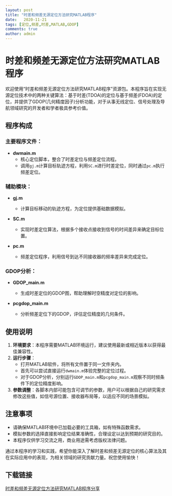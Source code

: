 ```yaml
---
layout: post
title: "时差和频差无源定位方法研究MATLAB程序"
date:   2020-11-21
tags: [定位,频差,时差,MATLAB,GDOP]
comments: true
author: admin
---
```

# 时差和频差无源定位方法研究MATLAB程序

欢迎使用“时差和频差无源定位方法研究MATLAB程序”资源包。本程序旨在实现无源定位技术中的两种关键算法：基于时差(TDOA)的定位与基于频差(FDOA)的定位，并提供了GDOP(几何精度因子)分析功能，对于从事无线定位、信号处理及导航领域研究的开发者和学者极具参考价值。

## 程序构成

### 主要程序文件：

- **dwmain.m**  
   - 核心定位脚本，整合了时差定位与频差定位流程。
   - 调用`gj.m`计算目标轨迹方程，利用`SC.m`进行时差定位，同时通过`pc.m`执行频差定位。

### 辅助模块：

- **gj.m**  
   - 计算目标移动的轨迹方程，为定位提供基础数据模拟。

- **SC.m**  
   - 实现时差定位算法，根据多个接收点接收到信号的时间差异来确定目标位置。

- **pc.m**  
   - 频差定位程序，利用信号到达不同接收器的频率差异来完成定位。

### GDOP分析：

- **GDOP_main.m**  
   - 生成时差定位的GDOP图，帮助理解时空精度对定位的影响。

- **pcgdop_main.m**  
   - 分析频差定位下的GDOP，评估定位精度的几何条件。

## 使用说明

1. **环境要求**：本程序需要MATLAB环境运行，建议使用最新或相近版本以获得最佳兼容性。
2. **运行步骤**：
   - 打开MATLAB软件，将所有文件置于同一文件夹内。
   - 首先可以尝试直接运行`dwmain.m`体验完整的定位过程。
   - 对于GDOP分析，分别运行`GDOP_main.m`和`pcgdop_main.m`观察不同时频条件下的定位精度影响。
3. **参数调整**：各脚本内部可能包含可调节的参数，用户可以根据自己的研究需求修改这些值，如信号源位置、接收器布局等，以适应不同的场景模拟。

## 注意事项

- 请确保MATLAB环境中已加载必要的工具箱，如有特殊函数需求。
- 模拟参数的选择直接影响定位结果准确性，合理设定以达到预期的研究目的。
- 本程序仅供学习交流之用，商业用途需考虑版权法律问题。

通过本程序的学习和实践，希望你能深入了解时差和频差无源定位的核心算法及其在实际应用中的表现，为相关领域的研究贡献力量。祝您使用愉快！

## 下载链接

[时差和频差无源定位方法研究MATLAB程序分享](https://pan.quark.cn/s/7e436bbf0a25)